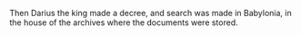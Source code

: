 Then Darius the king made a decree, and search was made in Babylonia, in the house of the archives where the documents were stored.
